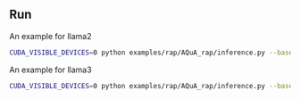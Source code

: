 ## Run

An example for llama2
```bash
CUDA_VISIBLE_DEVICES=0 python examples/rap/AQuA_rap/inference.py --base_lm llama2 --model_dir your/path/to/llama --llama_size "7B"   --temperature 0.0 
```

An example for llama3
```bash
CUDA_VISIBLE_DEVICES=0 python examples/rap/AQuA_rap/inference.py --base_lm llama3 --model_dir your/path/to/llama3 --llama_size "8B"   --temperature 0.0 
```
